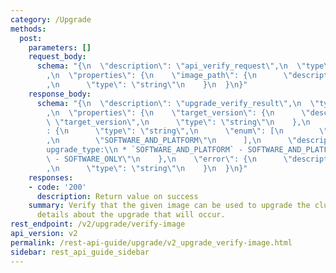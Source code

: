 ```yaml
---
category: /Upgrade
methods:
  post:
    parameters: []
    request_body:
      schema: "{\n  \"description\": \"api_verify_request\",\n  \"type\": \"object\"\
        ,\n  \"properties\": {\n    \"image_path\": {\n      \"description\": \"image_path\"\
        ,\n      \"type\": \"string\"\n    }\n  }\n}"
    response_body:
      schema: "{\n  \"description\": \"upgrade_verify_result\",\n  \"type\": \"object\"\
        ,\n  \"properties\": {\n    \"target_version\": {\n      \"description\":\
        \ \"target_version\",\n      \"type\": \"string\"\n    },\n    \"upgrade_type\"\
        : {\n      \"type\": \"string\",\n      \"enum\": [\n        \"SOFTWARE_ONLY\"\
        ,\n        \"SOFTWARE_AND_PLATFORM\"\n      ],\n      \"description\": \"\
        upgrade_type:\\n * `SOFTWARE_AND_PLATFORM` - SOFTWARE_AND_PLATFORM,\\n * `SOFTWARE_ONLY`\
        \ - SOFTWARE_ONLY\"\n    },\n    \"error\": {\n      \"description\": \"error\"\
        ,\n      \"type\": \"string\"\n    }\n  }\n}"
    responses:
    - code: '200'
      description: Return value on success
    summary: Verify that the given image can be used to upgrade the cluster and retrieve
      details about the upgrade that will occur.
rest_endpoint: /v2/upgrade/verify-image
api_version: v2
permalink: /rest-api-guide/upgrade/v2_upgrade_verify-image.html
sidebar: rest_api_guide_sidebar
---
```

